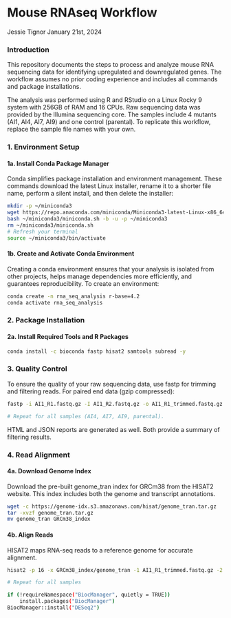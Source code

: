 Mouse RNAseq Workflow
================
Jessie Tignor
January 21st, 2024

### Introduction

This repository documents the steps to process and analyze mouse RNA sequencing data for identifying upregulated and downregulated genes. The workflow assumes no prior coding experience and includes all commands and package installations.

The analysis was performed using R and RStudio on a Linux Rocky 9 system with 256GB of RAM and 16 CPUs. Raw sequencing data was provided by the Illumina sequencing core. The samples include 4 mutants (AI1, AI4, AI7, AI9) and one control (parental). To replicate this workflow, replace the sample file names with your own.

### 1. Environment Setup

#### 1a. Install Conda Package Manager

Conda simplifies package installation and environment management. These commands download the latest Linux installer, rename it to a shorter file name, perform a silent install, and then delete the installer:

``` bash
mkdir -p ~/miniconda3
wget https://repo.anaconda.com/miniconda/Miniconda3-latest-Linux-x86_64.sh -O ~/miniconda3/miniconda.sh
bash ~/miniconda3/miniconda.sh -b -u -p ~/miniconda3
rm ~/miniconda3/miniconda.sh
# Refresh your terminal
source ~/miniconda3/bin/activate
```

#### 1b. Create and Activate Conda Environment

Creating a conda environment ensures that your analysis is isolated from other projects, helps manage dependencies more efficiently, and guarantees reproducibility. To create an environment:

``` bash
conda create -n rna_seq_analysis r-base=4.2
conda activate rna_seq_analysis
```

### 2. Package Installation

#### 2a. Install Required Tools and R Packages

``` bash
conda install -c bioconda fastp hisat2 samtools subread -y
```

### 3. Quality Control
To ensure the quality of your raw sequencing data, use fastp for trimming and filtering reads. For paired end data (gzip compressed):
``` bash
fastp -i AI1_R1.fastq.gz -I AI1_R2.fastq.gz -o AI1_R1_trimmed.fastq.gz -O AI1_R2_trimmed.fastq.gz -h AI1.fastp.html -j AI1.fastp.html

# Repeat for all samples (AI4, AI7, AI9, parental).
```
HTML and JSON reports are generated as well. Both provide a summary of filtering results.

### 4. Read Alignment

#### 4a. Download Genome Index
Download the pre-built genome_tran index for GRCm38 from the HISAT2 website. This index includes both the genome and transcript annotations.
``` bash
wget -c https://genome-idx.s3.amazonaws.com/hisat/genome_tran.tar.gz
tar -xvzf genome_tran.tar.gz
mv genome_tran GRCm38_index
```
#### 4b. Align Reads
HISAT2 maps RNA-seq reads to a reference genome for accurate alignment.
``` bash
hisat2 -p 16 -x GRCm38_index/genome_tran -1 AI1_R1_trimmed.fastq.gz -2 AI1_R2_trimmed.fastq.gz -S AI1_aligned.sam

# Repeat for all samples
```






``` bash
if (!requireNamespace("BiocManager", quietly = TRUE))
    install.packages("BiocManager")
BiocManager::install("DESeq2")
```








